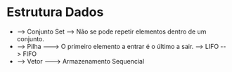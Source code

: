 # Estrutura Dados

- --> Conjunto Set --> Não se pode repetir elementos dentro de um conjunto.
- --> Pilha ---> O primeiro elemento a entrar é o último a sair. --> LIFO --> FIFO
- --> Vetor ---> Armazenamento Sequencial
